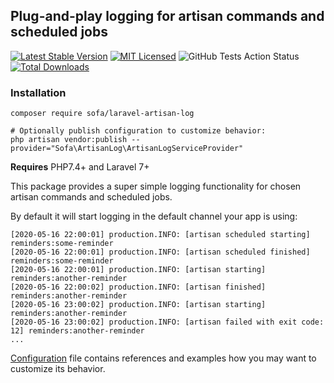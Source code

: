 ## Plug-and-play logging for artisan commands and scheduled jobs

[![Latest Stable Version](https://poser.pugx.org/sofa/laravel-artisan-log/v/stable?format=flat-square)](https://packagist.org/packages/sofa/laravel-artisan-log)
[![MIT Licensed](https://img.shields.io/badge/license-MIT-brightgreen.svg?style=flat-square)](LICENSE)
![GitHub Tests Action Status](https://img.shields.io/github/workflow/status/jarektkaczyk/artisan-log/test?label=tests)
[![Total Downloads](https://img.shields.io/packagist/dt/sofa/laravel-artisan-log.svg?style=flat-square)](https://packagist.org/packages/sofa/laravel-artisan-log)

### Installation

```shell script
composer require sofa/laravel-artisan-log

# Optionally publish configuration to customize behavior:
php artisan vendor:publish --provider="Sofa\ArtisanLog\ArtisanLogServiceProvider"
```

**Requires** PHP7.4+ and Laravel 7+

This package provides a super simple logging functionality for chosen artisan commands and scheduled jobs.

By default it will start logging in the default channel your app is using:
```
[2020-05-16 22:00:01] production.INFO: [artisan scheduled starting] reminders:some-reminder
[2020-05-16 22:00:01] production.INFO: [artisan scheduled finished] reminders:some-reminder
[2020-05-16 22:00:01] production.INFO: [artisan starting] reminders:another-reminder
[2020-05-16 22:00:02] production.INFO: [artisan finished] reminders:another-reminder
[2020-05-16 23:00:02] production.INFO: [artisan starting] reminders:another-reminder
[2020-05-16 23:00:02] production.INFO: [artisan failed with exit code: 12] reminders:another-reminder
...
```

[Configuration](https://github.com/jarektkaczyk/artisan-log/blob/master/config/artisan_log.php) file contains references and examples how you may want to customize its behavior.
